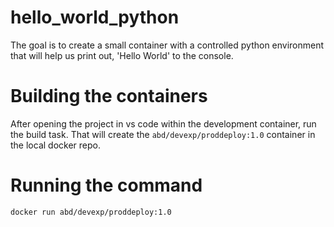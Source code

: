 # hello_world_python

The goal is to create a small container with a controlled python environment
that will help us print out, 'Hello World' to the console.

# Building the containers

After opening the project in vs code within the development container,
run the build task. That will create the `abd/devexp/proddeploy:1.0` container
in the local docker repo.

# Running the command

`docker run abd/devexp/proddeploy:1.0`
